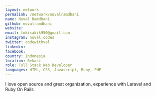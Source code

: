 ```yaml
---
layout: network
permalink: /network/novalramdhani
name: Noval Ramdhani
github: novalramdhani
website:
email: tokisakik950@gmail.com
instagram: noval.codes
twitter: codewithval
linkedin:
facebook:
country: Indonesia
location: Bekasi
role: Full Stack Web Developer
languages: HTML, CSS, Javascript, Ruby, PHP
---
```


I love open source and great organization, experience with Laravel and Ruby On Rails
